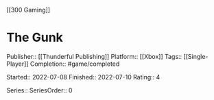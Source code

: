 [[300 Gaming]]

# The Gunk

Publisher:: [[Thunderful Publishing]]
Platform:: [[Xbox]]
Tags:: [[Single-Player]]
Completion:: #game/completed

Started:: 2022-07-08
Finished:: 2022-07-10
Rating:: 4

Series:: 
SeriesOrder:: 0
